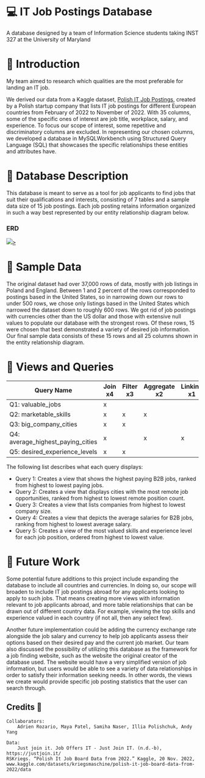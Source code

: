 # 💻 IT Job Postings Database
A database designed by a team of Information Science students taking INST 327 at the University of Maryland


# 🐬 Introduction
My team aimed to research which qualities are the most preferable for landing an IT job.

We derived our data from a Kaggle dataset, [Polish IT Job Postings](https://www.kaggle.com/datasets/kriegsmaschine/polish-it-job-board-data-from-2022/data), created by a Polish startup company that lists IT job postings for different European countries from February of 2022 to November of 2022. With 35 columns, some of the specific ones of interest are job title, workplace, salary, and experience. To focus our scope of interest, some repetitive and discriminatory columns are excluded. In representing our chosen columns, we developed a database in MySQLWorkbench using Structured Query Language (SQL) that showcases the specific relationships these entities and attributes have.


# 🐬 Database Description 
This database is meant to serve as a tool for job applicants to find jobs that suit their qualifications and interests, consisting of 7 tables and a sample data size of 15 job postings. Each job posting retains information organized in such a way best represented by our entity relationship diagram below.

### ERD
<p align="left"> 
  <kbd>
    <a href="" target="_blank">
<img src= "https://raw.githubusercontent.com/AdrientheFragrance/IT-Job-Postings-Database/main/IT_Job_Postings_ERD_image.png">>
  </a>
  </kbd>
</p>


# 🐬 Sample Data
The original dataset had over 37,000 rows of data, mostly with job listings in Poland and England. Between 1 and 2 percent of the rows corresponded to postings based in the United States, so in narrowing down our rows to under 500 rows, we chose only listings based in the United States which narrowed the dataset down to roughly 600 rows. We got rid of job postings with currencies other than the US dollar and those with extensive null values to populate our database with the strongest rows. Of these rows, 15 were chosen that best demonstrated a variety of desired job information. Our final sample data consists of these 15 rows and all 25 columns shown in the entity relationship diagram.


# 🐬 Views and Queries

Query Name | Join x4 | Filter x3 | Aggregate x2 | Linking x1 | Subquery x1
--- | --- | --- | --- |--- |---
Q1: valuable_jobs | x |  |  |  |  
Q2: marketable_skills | x | x | x |  |  
Q3: big_company_cities | x | x |  |  |  
Q4: average_highest_paying_cities | x |  | x | x | x
Q5: desired_experience_levels | x | x |  |  |  

The following list describes what each query displays:
* Query 1: Creates a view that shows the highest paying B2B jobs, ranked from highest to lowest 
paying jobs. 
* Query 2: Creates a view that displays cities with the most remote job opportunities, ranked from highest to lowest remote position count. 
* Query 3: Creates a view that lists companies from highest to lowest company size.
* Query 4: Creates a view that depicts the average salaries for B2B jobs, ranking from highest to lowest average salary.
* Query 5: Creates a view of the most valued skills and experience level for each job position, ordered from highest to lowest value.


# 🐬 Future Work

Some potential future additions to this project include expanding the database to include all countries and currencies. In doing so, our scope will broaden to include IT job postings abroad for any applicants looking to apply to such jobs. That means creating more views with information relevant to job applicants abroad, and more table relationships that can be drawn out of different country data. For example, viewing the top skills and experience valued in each country (if not all, then any select few).

Another future implementation could be adding the currency exchange rate alongside the job salary and currency to help job applicants assess their options based on their desired pay and the current job market. Our team also discussed the possibility of utilizing this database as the framework for a job finding website, such as the website the original creator of the database used. The website would have a very simplified version of job information, but users would be able to see a variety of data relationships in order to satisfy their information seeking needs. In other words, the views we create would provide specific job posting statistics that the user can search through.



## Credits 📄

	Collaborators:
		Adrien Rozario, Maya Patel, Samiha Naser, Illia Polishchuk, Andy Yang

	Data:
		Just join it. Job Offers IT - Just Join IT. (n.d.-b), https://justjoin.it/ 
    RSKriegs. “Polish It Job Board Data from 2022.” Kaggle, 20 Nov. 2022, www.kaggle.com/datasets/kriegsmaschine/polish-it-job-board-data-from-2022/data
